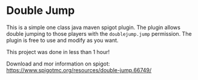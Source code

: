 # Double Jump
This is a simple one class java maven spigot plugin. The plugin allows double jumping to those players with the `doublejump.jump` permission. The plugin is free to use and modify as you want.

This project was done in less than 1 hour!

Download and mor information on spigot: https://www.spigotmc.org/resources/double-jump.66749/
